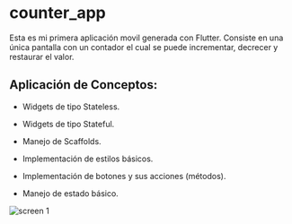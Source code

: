 # counter_app

Esta es mi primera aplicación movil generada con Flutter. Consiste en una única pantalla
con un contador el cual se puede incrementar, decrecer y restaurar el valor.

## Aplicación de Conceptos:

- Widgets de tipo Stateless.

- Widgets de tipo Stateful.

- Manejo de Scaffolds.

- Implementación de estilos básicos.

- Implementación de botones y sus acciones (métodos).

- Manejo de estado básico.

![screen 1](https://i.imgur.com/C6vf7O7.png)
